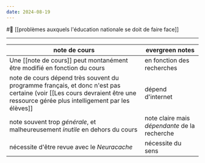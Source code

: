 ```yaml
---
date: 2024-08-19
---
```

#🌱 [[problèmes auxquels l'éducation nationale se doit de faire face]] 

---
note de cours|evergreen notes
--|--
Une [[note de cours]] peut montanément être modifié en fonction du  cours|en fonction des recherches
note de cours dépend très souvent du programme français, et donc n'est pas certaine (voir [[Les cours devraient être une ressource gérée plus intelligement par les élèves]]|dépend d'internet
note souvent trop *générale*, et malheureusement *inutile* en dehors du cours|note claire mais *dépendante* de la recherche
nécessite d'être revue avec le *Neuracache*|nécessite du sens